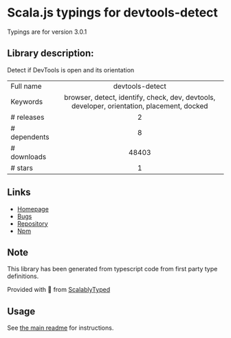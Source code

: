 
# Scala.js typings for devtools-detect

Typings are for version 3.0.1

## Library description:
Detect if DevTools is open and its orientation

|                    |                 |
| ------------------ | :-------------: |
| Full name          | devtools-detect |
| Keywords           | browser, detect, identify, check, dev, devtools, developer, orientation, placement, docked |
| # releases         | 2 |
| # dependents       | 8 |
| # downloads        | 48403 |
| # stars            | 1 |

## Links
- [Homepage](https://github.com/sindresorhus/devtools-detect#readme)
- [Bugs](https://github.com/sindresorhus/devtools-detect/issues)
- [Repository](https://github.com/sindresorhus/devtools-detect)
- [Npm](https://www.npmjs.com/package/devtools-detect)
    


## Note
This library has been generated from typescript code from first party type definitions.

Provided with :purple_heart: from [ScalablyTyped](https://github.com/oyvindberg/ScalablyTyped)

## Usage
See [the main readme](../../readme.md) for instructions.


